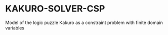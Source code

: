 # KAKURO-SOLVER-CSP
Model of the logic puzzle Kakuro as a constraint problem with finite domain variables
